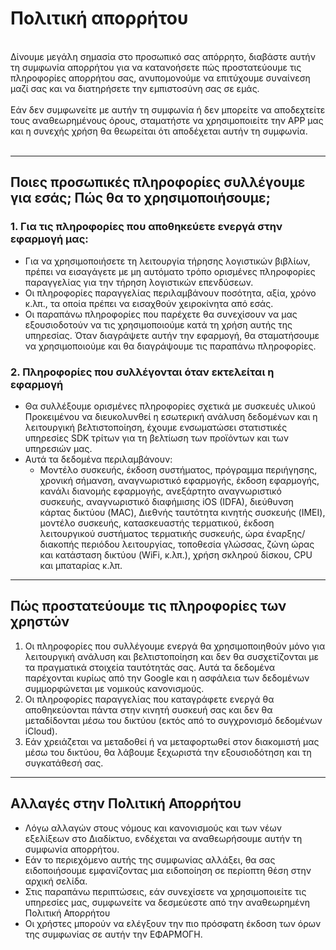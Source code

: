 # Πολιτική απορρήτου
<br>
Δίνουμε μεγάλη σημασία στο προσωπικό σας απόρρητο, διαβάστε αυτήν τη συμφωνία απορρήτου για να κατανοήσετε πώς προστατεύουμε τις πληροφορίες απορρήτου σας, ανυπομονούμε να επιτύχουμε συναίνεση μαζί σας και να διατηρήσετε την εμπιστοσύνη σας σε εμάς.
<br><br>Εάν δεν συμφωνείτε με αυτήν τη συμφωνία ή δεν μπορείτε να αποδεχτείτε τους αναθεωρημένους όρους, σταματήστε να χρησιμοποιείτε την APP μας και η συνεχής χρήση θα θεωρείται ότι αποδέχεται αυτήν τη συμφωνία.
<br><br>

***

## Ποιες προσωπικές πληροφορίες συλλέγουμε για εσάς; Πώς θα το χρησιμοποιήσουμε;
### 1. Για τις πληροφορίες που αποθηκεύετε ενεργά στην εφαρμογή μας:
   - Για να χρησιμοποιήσετε τη λειτουργία τήρησης λογιστικών βιβλίων, πρέπει να εισαγάγετε με μη αυτόματο τρόπο ορισμένες πληροφορίες παραγγελίας για την τήρηση λογιστικών επενδύσεων.
   - Οι πληροφορίες παραγγελίας περιλαμβάνουν ποσότητα, αξία, χρόνο κ.λπ., τα οποία πρέπει να εισαχθούν χειροκίνητα από εσάς.
   - Οι παραπάνω πληροφορίες που παρέχετε θα συνεχίσουν να μας εξουσιοδοτούν να τις χρησιμοποιούμε κατά τη χρήση αυτής της υπηρεσίας. Όταν διαγράψετε αυτήν την εφαρμογή, θα σταματήσουμε να χρησιμοποιούμε και θα διαγράψουμε τις παραπάνω πληροφορίες.

### 2. Πληροφορίες που συλλέγονται όταν εκτελείται η εφαρμογή
   - Θα συλλέξουμε ορισμένες πληροφορίες σχετικά με συσκευές υλικού Προκειμένου να διευκολυνθεί η εσωτερική ανάλυση δεδομένων και η λειτουργική βελτιστοποίηση, έχουμε ενσωματώσει στατιστικές υπηρεσίες SDK τρίτων για τη βελτίωση των προϊόντων και των υπηρεσιών μας.
   - Αυτά τα δεδομένα περιλαμβάνουν:
      - Μοντέλο συσκευής, έκδοση συστήματος, πρόγραμμα περιήγησης, χρονική σήμανση, αναγνωριστικό εφαρμογής, έκδοση εφαρμογής, κανάλι διανομής εφαρμογής, ανεξάρτητο αναγνωριστικό συσκευής, αναγνωριστικό διαφήμισης iOS (IDFA), διεύθυνση κάρτας δικτύου (MAC), Διεθνής ταυτότητα κινητής συσκευής (IMEI), μοντέλο συσκευής, κατασκευαστής τερματικού, έκδοση λειτουργικού συστήματος τερματικής συσκευής, ώρα έναρξης/διακοπής περιόδου λειτουργίας, τοποθεσία γλώσσας, ζώνη ώρας και κατάσταση δικτύου (WiFi, κ.λπ.), χρήση σκληρού δίσκου, CPU και μπαταρίας κ.λπ.

***
## Πώς προστατεύουμε τις πληροφορίες των χρηστών
   1. Οι πληροφορίες που συλλέγουμε ενεργά θα χρησιμοποιηθούν μόνο για λειτουργική ανάλυση και βελτιστοποίηση και δεν θα συσχετίζονται με τα πραγματικά στοιχεία ταυτότητάς σας. Αυτά τα δεδομένα παρέχονται κυρίως από την Google και η ασφάλεια των δεδομένων συμμορφώνεται με νομικούς κανονισμούς.
   2. Οι πληροφορίες παραγγελίας που καταγράφετε ενεργά θα αποθηκεύονται πάντα στην κινητή συσκευή σας και δεν θα μεταδίδονται μέσω του δικτύου (εκτός από το συγχρονισμό δεδομένων iCloud).
   3. Εάν χρειάζεται να μεταδοθεί ή να μεταφορτωθεί στον διακομιστή μας μέσω του δικτύου, θα λάβουμε ξεχωριστά την εξουσιοδότηση και τη συγκατάθεσή σας.
***
## Αλλαγές στην Πολιτική Απορρήτου
   - Λόγω αλλαγών στους νόμους και κανονισμούς και των νέων εξελίξεων στο Διαδίκτυο, ενδέχεται να αναθεωρήσουμε αυτήν τη συμφωνία απορρήτου.
   - Εάν το περιεχόμενο αυτής της συμφωνίας αλλάξει, θα σας ειδοποιήσουμε εμφανίζοντας μια ειδοποίηση σε περίοπτη θέση στην αρχική σελίδα.
   - Στις παραπάνω περιπτώσεις, εάν συνεχίσετε να χρησιμοποιείτε τις υπηρεσίες μας, συμφωνείτε να δεσμεύεστε από την αναθεωρημένη Πολιτική Απορρήτου
   - Οι χρήστες μπορούν να ελέγξουν την πιο πρόσφατη έκδοση των όρων της συμφωνίας σε αυτήν την ΕΦΑΡΜΟΓΗ.
